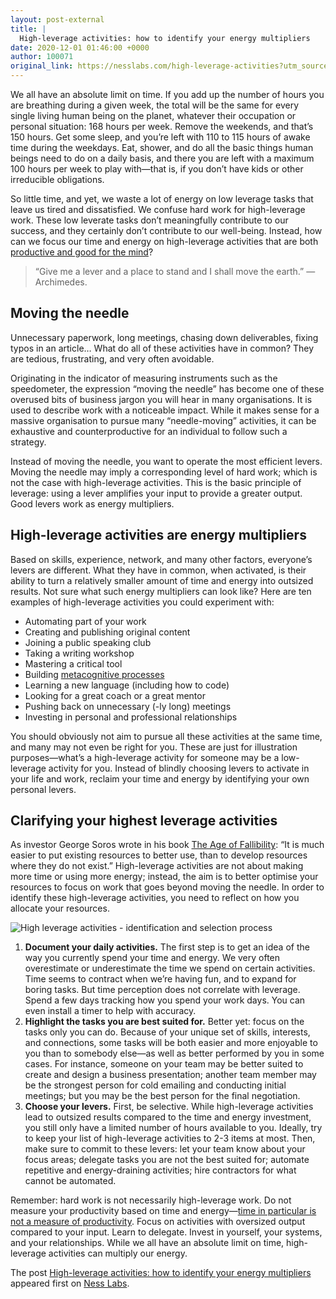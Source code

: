 ```yaml
---
layout: post-external
title: |
  High-leverage activities: how to identify your energy multipliers
date: 2020-12-01 01:46:00 +0000
author: 100071
original_link: https://nesslabs.com/high-leverage-activities?utm_source=rss&utm_medium=rss&utm_campaign=high-leverage-activities
---
```


We all have an absolute limit on time. If you add up the number of hours you are breathing during a given week, the total will be the same for every single living human being on the planet, whatever their occupation or personal situation: 168 hours per week. Remove the weekends, and that’s 150 hours. Get some sleep, and you’re left with 110 to 115 hours of awake time during the weekdays. Eat, shower, and do all the basic things human beings need to do on a daily basis, and there you are left with a maximum 100 hours per week to play with—that is, if you don’t have kids or other irreducible obligations.

So little time, and yet, we waste a lot of energy on low leverage tasks that leave us tired and dissatisfied. We confuse hard work for high-leverage work. These low leverate tasks don’t meaningfully contribute to our success, and they certainly don’t contribute to our well-being. Instead, how can we focus our time and energy on high-leverage activities that are both [productive and good for the mind](https://nesslabs.com/mindful-productivity)?

> “Give me a lever and a place to stand and I shall move the earth.” — Archimedes.

## Moving the needle

Unnecessary paperwork, long meetings, chasing down deliverables, fixing typos in an article… What do all of these activities have in common? They are tedious, frustrating, and very often avoidable.

Originating in the indicator of measuring instruments such as the speedometer, the expression “moving the needle” has become one of these overused bits of business jargon you will hear in many organisations. It is used to describe work with a noticeable impact. While it makes sense for a massive organisation to pursue many “needle-moving” activities, it can be exhaustive and counterproductive for an individual to follow such a strategy.

Instead of moving the needle, you want to operate the most efficient levers. Moving the needle may imply a corresponding level of hard work; which is not the case with high-leverage activities. This is the basic principle of leverage: using a lever amplifies your input to provide a greater output. Good levers work as energy multipliers.

## High-leverage activities are energy multipliers

Based on skills, experience, network, and many other factors, everyone’s levers are different. What they have in common, when activated, is their ability to turn a relatively smaller amount of time and energy into outsized results. Not sure what such energy multipliers can look like? Here are ten examples of high-leverage activities you could experiment with:

- Automating part of your work
- Creating and publishing original content
- Joining a public speaking club
- Taking a writing workshop
- Mastering a critical tool
- Building [metacognitive processes](https://nesslabs.com/metacognition)
- Learning a new language (including how to code)
- Looking for a great coach or a great mentor
- Pushing back on unnecessary (-ly long) meetings
- Investing in personal and professional relationships

You should obviously not aim to pursue all these activities at the same time, and many may not even be right for you. These are just for illustration purposes—what’s a high-leverage activity for someone may be a low-leverage activity for you. Instead of blindly choosing levers to activate in your life and work, reclaim your time and energy by identifying your own personal levers.

## Clarifying your highest leverage activities

As investor George Soros wrote in his book [The Age of Fallibility](https://amzn.to/2VuzgL9): “It is much easier to put existing resources to better use, than to develop resources where they do not exist.” High-leverage activities are not about making more time or using more energy; instead, the aim is to better optimise your resources to focus on work that goes beyond moving the needle. In order to identify these high-leverage activities, you need to reflect on how you allocate your resources.

![High leverage activities - identification and selection process](https://nesslabs.com/wp-content/uploads/2020/12/high-leverage-activities-selection-process-1024x277.png)

1. **Document your daily activities.** The first step is to get an idea of the way you currently spend your time and energy. We very often overestimate or underestimate the time we spend on certain activities. Time seems to contract when we’re having fun, and to expand for boring tasks. But time perception does not correlate with leverage. Spend a few days tracking how you spend your work days. You can even install a timer to help with accuracy.
2. **Highlight the tasks you are best suited for.** Better yet: focus on the tasks only you can do. Because of your unique set of skills, interests, and connections, some tasks will be both easier and more enjoyable to you than to somebody else—as well as better performed by you in some cases. For instance, someone on your team may be better suited to create and design a business presentation; another team member may be the strongest person for cold emailing and conducting initial meetings; but you may be the best person for the final negotiation.
3. **Choose your levers.** First, be selective. While high-leverage activities lead to outsized results compared to the time and energy investment, you still only have a limited number of hours available to you. Ideally, try to keep your list of high-leverage activities to 2-3 items at most. Then, make sure to commit to these levers: let your team know about your focus areas; delegate tasks you are not the best suited for; automate repetitive and energy-draining activities; hire contractors for what cannot be automated.

Remember: hard work is not necessarily high-leverage work. Do not measure your productivity based on time and energy—[time in particular is not a measure of productivity](https://nesslabs.com/time-is-not-a-measure-of-productivity). Focus on activities with oversized output compared to your input. Learn to delegate. Invest in yourself, your systems, and your relationships. While we all have an absolute limit on time, high-leverage activities can multiply our energy.

The post [High-leverage activities: how to identify your energy multipliers](https://nesslabs.com/high-leverage-activities) appeared first on [Ness Labs](https://nesslabs.com).
